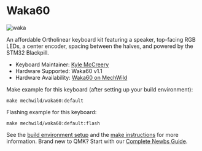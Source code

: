 # Waka60

![waka](https://i.imgur.com/ohyE83Sh.png)

An affordable Ortholinear keyboard kit featuring a speaker, top-facing RGB LEDs, a center encoder, spacing between the halves, and powered by the STM32 Blackpill.

* Keyboard Maintainer: [Kyle McCreery](https://github.com/kylemccreery)
* Hardware Supported: Waka60 v1.1
* Hardware Availability: [Waka60 on MechWild](https://mechwild.com/product/waka/)

Make example for this keyboard (after setting up your build environment):

    make mechwild/waka60:default

Flashing example for this keyboard:

    make mechwild/waka60:default:flash

See the [build environment setup](https://docs.qmk.fm/#/getting_started_build_tools) and the [make instructions](https://docs.qmk.fm/#/getting_started_make_guide) for more information. Brand new to QMK? Start with our [Complete Newbs Guide](https://docs.qmk.fm/#/newbs).
